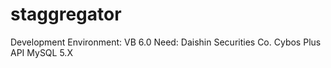 # staggregator

Development Environment: VB 6.0
Need: Daishin Securities Co. Cybos Plus API
      MySQL 5.X
      
